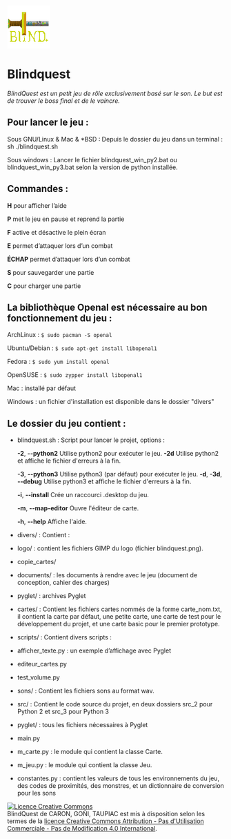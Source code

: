 ![BlindQuest](./divers/logo/logo.png)

Blindquest
==========

*BlindQuest est un petit jeu de rôle exclusivement basé sur le son. Le but est de trouver le boss final et de le vaincre.*

Pour lancer le jeu :
--------------------

Sous GNU/Linux & Mac & \*BSD : Depuis le dossier du jeu dans un terminal : sh ./blindquest.sh

Sous windows : Lancer le fichier blindquest_win_py2.bat ou blindquest_win_py3.bat selon la version de python installée. 

Commandes :
-----------

**H** pour afficher l’aide

**P** met le jeu en pause et reprend la partie

**F** active et désactive le plein écran

**E** permet d’attaquer lors d’un combat

**ÉCHAP** permet d’attaquer lors d’un combat

**S** pour sauvegarder une partie

**C** pour charger une partie

La bibliothèque Openal est nécessaire au bon fonctionnement du jeu :
--------------------------------------------------------------------

ArchLinux : `$ sudo pacman -S openal`

Ubuntu/Debian : `$ sudo apt-get install libopenal1`

Fedora : `$ sudo yum install openal`

OpenSUSE : `$ sudo zypper install libopenal1`

Mac : installé par défaut

Windows : un fichier d'installation est disponible dans le dossier "divers"

Le dossier du jeu contient :
----------------------------
- blindquest.sh : Script pour lancer le projet, options :

  **-2**, **--python2**        Utilise python2 pour exécuter le jeu.
  **-2d**                  Utilise python2 et affiche le fichier d'erreurs à la fin.
      
  **-3**, **--python3**        Utilise python3 (par défaut) pour exécuter le jeu.
  **-d**, **-3d**, **--debug**     Utilise python3 et affiche le fichier d'erreurs à la fin.
  
  **-i**, **--install**        Crée un raccourci .desktop du jeu.
   
  **-m**, **--map-editor**     Ouvre l'éditeur de carte.
  
  **-h**, **--help**           Affiche l'aide.
  
- divers/ : Contient :
 - logo/ : contient les fichiers GIMP du logo (fichier blindquest.png).
 - copie_cartes/ 
 - documents/ : les documents à rendre avec le jeu (document de conception, cahier des charges)
 - pyglet/ : archives Pyglet
- cartes/ : Contient les fichiers cartes nommés de la forme carte_nom.txt, il contient la carte par défaut, une petite carte, une carte de test pour le développement du projet, et une carte basic pour le premier prototype.
- scripts/ : Contient divers scripts :
 - afficher_texte.py : un exemple d’affichage avec Pyglet
 - editeur_cartes.py 
 - test_volume.py
- sons/ : Contient les fichiers sons au format wav.
- src/ : Contient le code source du projet, en deux dossiers src_2 pour Python 2 et src_3 pour Python 3
 - pyglet/ : tous les fichiers nécessaires à Pyglet
 - main.py 
 - m_carte.py : le module qui contient la classe Carte.
 - m_jeu.py : le module qui contient la classe Jeu.
 - constantes.py : contient les valeurs de tous les environnements du jeu, des codes de proximités, des monstres, et un dictionnaire de conversion pour les sons

<a rel="license" href="http://creativecommons.org/licenses/by-nc-nd/4.0/"><img alt="Licence Creative Commons" style="border-width:0" src="https://i.creativecommons.org/l/by-nc-nd/4.0/88x31.png" /></a><br /><span xmlns:dct="http://purl.org/dc/terms/" property="dct:title">BlindQuest</span> de <span xmlns:cc="http://creativecommons.org/ns#" property="cc:attributionName">CARON, GOÑI, TAUPIAC</span> est mis à disposition selon les termes de la <a rel="license" href="http://creativecommons.org/licenses/by-nc-nd/4.0/">licence Creative Commons Attribution - Pas d&#39;Utilisation Commerciale - Pas de Modification 4.0 International</a>.
